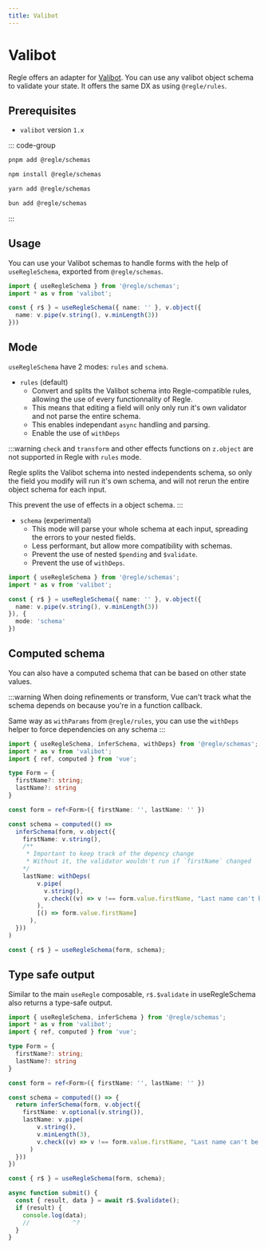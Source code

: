 ```yaml
---
title: Valibot
---
```


<script setup>
import QuickUsage from '../parts/components/valibot/QuickUsage.vue';
import ComputedSchema from '../parts/components/valibot/ComputedSchema.vue';
</script>

# Valibot <span data-title="valibot"></span>

Regle offers an adapter for [Valibot](https://valibot.dev/). You can use any valibot object schema to validate your state. It offers the same DX as using `@regle/rules`.

## Prerequisites

- `valibot` version `1.x`

::: code-group
```sh [pnpm]
pnpm add @regle/schemas
```

```sh [npm]
npm install @regle/schemas
```

```sh [yarn]
yarn add @regle/schemas
```

```sh [bun]
bun add @regle/schemas
```
:::



## Usage


You can use your Valibot schemas to handle forms with the help of `useRegleSchema`, exported from `@regle/schemas`.

```ts twoslash
import { useRegleSchema } from '@regle/schemas';
import * as v from 'valibot';

const { r$ } = useRegleSchema({ name: '' }, v.object({
  name: v.pipe(v.string(), v.minLength(3))
}))
```

<QuickUsage />

## Mode

`useRegleSchema` have 2 modes: `rules` and `schema`.

- `rules` (default)
  - Convert and splits the Valibot schema into Regle-compatible rules, allowing the use of every functionnality of Regle.
  - This means that editing a field will only only run it's own validator and not parse the entire schema.
  - This enables independant `async` handling and parsing.
  - Enable the use of `withDeps`

:::warning
`check` and `transform` and other effects functions on `z.object` are not supported in Regle with `rules` mode.

Regle splits the Valibot schema into nested independents schema, so only the field you modify will run it's own schema, and will not rerun the entire object schema for each input.

This prevent the use of effects in a object schema.
:::

- `schema` (experimental)
  - This mode will parse your whole schema at each input, spreading the errors to your nested fields.
  - Less performant, but allow more compatibility with schemas.
  - Prevent the use of nested `$pending` and `$validate`.
  - Prevent the use of `withDeps`.

```ts twoslash
import { useRegleSchema } from '@regle/schemas';
import * as v from 'valibot';

const { r$ } = useRegleSchema({ name: '' }, v.object({
  name: v.pipe(v.string(), v.minLength(3))
}), {
  mode: 'schema'
})
```




## Computed schema

You can also have a computed schema that can be based on other state values.

:::warning
When doing refinements or transform, Vue can't track what the schema depends on because you're in a function callback. 

Same way as `withParams` from `@regle/rules`, you can use the `withDeps` helper to force dependencies on any schema
:::

```ts twoslash
import { useRegleSchema, inferSchema, withDeps} from '@regle/schemas';
import * as v from 'valibot';
import { ref, computed } from 'vue';

type Form = {
  firstName?: string;
  lastName?: string
}

const form = ref<Form>({ firstName: '', lastName: '' })

const schema = computed(() => 
  inferSchema(form, v.object({
    firstName: v.string(),
    /** 
     * Important to keep track of the depency change
     * Without it, the validator wouldn't run if `firstName` changed
    */
    lastName: withDeps(
        v.pipe(
          v.string(),
          v.check((v) => v !== form.value.firstName, "Last name can't be equal to first name")
        ),
        [() => form.value.firstName]
      ),
  }))
)

const { r$ } = useRegleSchema(form, schema);

```

<ComputedSchema />


## Type safe output

Similar to the main `useRegle` composable, `r$.$validate` in useRegleSchema also returns a type-safe output.

```ts twoslash
import { useRegleSchema, inferSchema } from '@regle/schemas';
import * as v from 'valibot';
import { ref, computed } from 'vue';

type Form = {
  firstName?: string;
  lastName?: string
}

const form = ref<Form>({ firstName: '', lastName: '' })

const schema = computed(() => {
  return inferSchema(form, v.object({
    firstName: v.optional(v.string()),
    lastName: v.pipe(
        v.string(),
        v.minLength(3),
        v.check((v) => v !== form.value.firstName, "Last name can't be equal to first name")
      )
  }))
})

const { r$ } = useRegleSchema(form, schema);

async function submit() {
  const { result, data } = await r$.$validate();
  if (result) {
    console.log(data);
    //            ^?
  }
}

```

